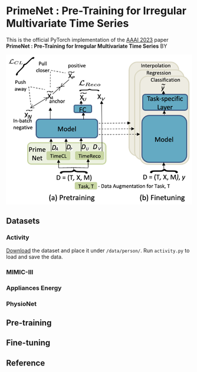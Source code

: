 # PrimeNet : Pre-Training for Irregular Multivariate Time Series
This is the official PyTorch implementation of the [AAAI 2023](https://aaai.org/Conferences/AAAI-23/) paper **PrimeNet : Pre-Training for Irregular Multivariate Time Series** BY 

![alt text](https://github.com/ranakroychowdhury/PrimeNet/blob/main/setup.png)



## Datasets

### Activity
[Download](https://archive.ics.uci.edu/ml/machine-learning-databases/00196/ConfLongDemo_JSI.txt) the dataset and place it under `/data/person/`.
Run `activity.py` to load and save the data. 

### MIMIC-III



### Appliances Energy

### PhysioNet



## Pre-training



## Fine-tuning



## Reference
